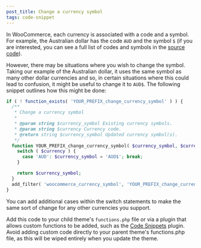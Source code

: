 ```yaml
---
post_title: Change a currency symbol
tags: code-snippet
---
```


In WooCommerce, each currency is associated with a code and a symbol. For example, the Australian dollar has the code `AUD` and the symbol `$` (if you are interested, you can see a full list of codes and symbols in the [source code](https://github.com/woocommerce/woocommerce/blob/9.6.1/plugins/woocommerce/includes/wc-core-functions.php#L682)). 

However, there may be situations where you wish to change the symbol. Taking our example of the Australian dollar, it uses the same symbol as many other dollar currencies and so, in certain situations where this could lead to confusion, it might be useful to change it to `AUD$`. The following snippet outlines how this might be done:

```php
if ( ! function_exists( 'YOUR_PREFIX_change_currency_symbol' ) ) {
  /**
   * Change a currency symbol
   * 
   * @param string $currency_symbol Existing currency symbols.
   * @param string $currency Currency code.
   * @return string $currency_symbol Updated currency symbol(s).
   */  
  function YOUR_PREFIX_change_currency_symbol( $currency_symbol, $currency ) {
    switch ( $currency ) {
      case 'AUD': $currency_symbol = 'AUD$'; break;
    }

    return $currency_symbol;       
  }
  add_filter( 'woocommerce_currency_symbol', 'YOUR_PREFIX_change_currency_symbol', 10, 2 );  
}
```

You can add additional cases within the switch statements to make the same sort of change for any other currencies you support.

Add this code to your child theme's `functions.php` file or via a plugin that allows custom functions to be added, such as the [Code Snippets](https://wordpress.org/plugins/code-snippets/) plugin. Avoid adding custom code directly to your parent theme's functions.php file, as this will be wiped entirely when you update the theme.
